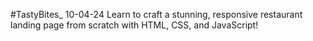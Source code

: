 #TastyBites_ 10-04-24
Learn to craft a stunning, responsive restaurant landing page from scratch with HTML, CSS, and JavaScript!